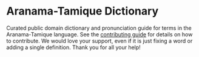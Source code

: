 
# Aranama-Tamique Dictionary

Curated public domain dictionary and pronunciation guide for terms in the Aranama-Tamique language. See the [contributing guide](https://github.com/drumworkteam/term/blob/make/.github/contributing.md) for details on how to contribute. We would love your support, even if it is just fixing a word or adding a single definition. Thank you for all your help!